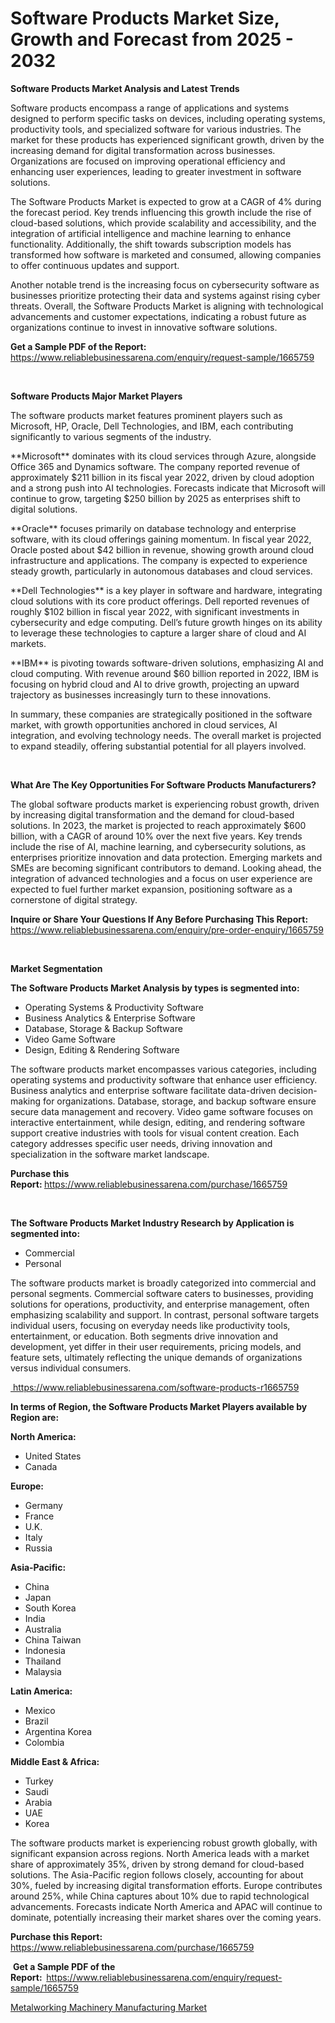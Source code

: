<p><h1>Software Products Market Size, Growth and Forecast from 2025 - 2032</h1></p><p><strong>Software Products Market Analysis and Latest Trends</strong></p>
<p><p>Software products encompass a range of applications and systems designed to perform specific tasks on devices, including operating systems, productivity tools, and specialized software for various industries. The market for these products has experienced significant growth, driven by the increasing demand for digital transformation across businesses. Organizations are focused on improving operational efficiency and enhancing user experiences, leading to greater investment in software solutions.</p><p>The Software Products Market is expected to grow at a CAGR of 4% during the forecast period. Key trends influencing this growth include the rise of cloud-based solutions, which provide scalability and accessibility, and the integration of artificial intelligence and machine learning to enhance functionality. Additionally, the shift towards subscription models has transformed how software is marketed and consumed, allowing companies to offer continuous updates and support. </p><p>Another notable trend is the increasing focus on cybersecurity software as businesses prioritize protecting their data and systems against rising cyber threats. Overall, the Software Products Market is aligning with technological advancements and customer expectations, indicating a robust future as organizations continue to invest in innovative software solutions.</p></p>
<p><strong>Get a Sample PDF of the Report:&nbsp;</strong> <a href="https://www.reliablebusinessarena.com/enquiry/request-sample/1665759?utm_campaign=1143&utm_medium=2&utm_source=Github&utm_content=ia&utm_term=09032025&utm_id=software-products">https://www.reliablebusinessarena.com/enquiry/request-sample/1665759</a></p>
<p>&nbsp;</p>
<p><strong>Software Products Major Market Players</strong></p>
<p><p>The software products market features prominent players such as Microsoft, HP, Oracle, Dell Technologies, and IBM, each contributing significantly to various segments of the industry.</p><p>**Microsoft** dominates with its cloud services through Azure, alongside Office 365 and Dynamics software. The company reported revenue of approximately $211 billion in its fiscal year 2022, driven by cloud adoption and a strong push into AI technologies. Forecasts indicate that Microsoft will continue to grow, targeting $250 billion by 2025 as enterprises shift to digital solutions.</p><p>**Oracle** focuses primarily on database technology and enterprise software, with its cloud offerings gaining momentum. In fiscal year 2022, Oracle posted about $42 billion in revenue, showing growth around cloud infrastructure and applications. The company is expected to experience steady growth, particularly in autonomous databases and cloud services.</p><p>**Dell Technologies** is a key player in software and hardware, integrating cloud solutions with its core product offerings. Dell reported revenues of roughly $102 billion in fiscal year 2022, with significant investments in cybersecurity and edge computing. Dell’s future growth hinges on its ability to leverage these technologies to capture a larger share of cloud and AI markets.</p><p>**IBM** is pivoting towards software-driven solutions, emphasizing AI and cloud computing. With revenue around $60 billion reported in 2022, IBM is focusing on hybrid cloud and AI to drive growth, projecting an upward trajectory as businesses increasingly turn to these innovations.</p><p>In summary, these companies are strategically positioned in the software market, with growth opportunities anchored in cloud services, AI integration, and evolving technology needs. The overall market is projected to expand steadily, offering substantial potential for all players involved.</p></p>
<p>&nbsp;</p>
<p><strong>What Are The Key Opportunities For Software Products Manufacturers?</strong></p>
<p><p>The global software products market is experiencing robust growth, driven by increasing digital transformation and the demand for cloud-based solutions. In 2023, the market is projected to reach approximately $600 billion, with a CAGR of around 10% over the next five years. Key trends include the rise of AI, machine learning, and cybersecurity solutions, as enterprises prioritize innovation and data protection. Emerging markets and SMEs are becoming significant contributors to demand. Looking ahead, the integration of advanced technologies and a focus on user experience are expected to fuel further market expansion, positioning software as a cornerstone of digital strategy.</p></p>
<p><strong>Inquire or Share Your Questions If Any Before Purchasing This Report:</strong> <a href="https://www.reliablebusinessarena.com/enquiry/pre-order-enquiry/1665759?utm_campaign=1143&utm_medium=2&utm_source=Github&utm_content=ia&utm_term=09032025&utm_id=software-products">https://www.reliablebusinessarena.com/enquiry/pre-order-enquiry/1665759</a></p>
<p>&nbsp;</p>
<p><strong>Market Segmentation</strong></p>
<p><strong>The Software Products Market Analysis by types is segmented into:</strong></p>
<p><ul><li>Operating Systems & Productivity Software</li><li>Business Analytics & Enterprise Software</li><li>Database, Storage & Backup Software</li><li>Video Game Software</li><li>Design, Editing & Rendering Software</li></ul></p>
<p><p>The software products market encompasses various categories, including operating systems and productivity software that enhance user efficiency. Business analytics and enterprise software facilitate data-driven decision-making for organizations. Database, storage, and backup software ensure secure data management and recovery. Video game software focuses on interactive entertainment, while design, editing, and rendering software support creative industries with tools for visual content creation. Each category addresses specific user needs, driving innovation and specialization in the software market landscape.</p></p>
<p><strong>Purchase this Report:&nbsp;</strong><a href="https://www.reliablebusinessarena.com/purchase/1665759?utm_campaign=1143&utm_medium=2&utm_source=Github&utm_content=ia&utm_term=09032025&utm_id=software-products">https://www.reliablebusinessarena.com/purchase/1665759</a></p>
<p>&nbsp;</p>
<p><strong>The Software Products Market Industry Research by Application is segmented into:</strong></p>
<p><ul><li>Commercial</li><li>Personal</li></ul></p>
<p><p>The software products market is broadly categorized into commercial and personal segments. Commercial software caters to businesses, providing solutions for operations, productivity, and enterprise management, often emphasizing scalability and support. In contrast, personal software targets individual users, focusing on everyday needs like productivity tools, entertainment, or education. Both segments drive innovation and development, yet differ in their user requirements, pricing models, and feature sets, ultimately reflecting the unique demands of organizations versus individual consumers.</p></p>
<p><a href="https://www.reliablebusinessarena.com/software-products-r1665759?utm_campaign=1143&utm_medium=2&utm_source=Github&utm_content=ia&utm_term=09032025&utm_id=software-products">&nbsp;https://www.reliablebusinessarena.com/software-products-r1665759</a></p>
<p><strong>In terms of Region, the Software Products Market Players available by Region are:</strong></p>
<p>
    <p> <strong> North America: </strong>
        <ul>
            <li>United States</li>
            <li>Canada</li>
        </ul>
        </p> 
    <p> <strong> Europe: </strong>
        <ul>
            <li>Germany</li>
            <li>France</li>
            <li>U.K.</li>
            <li>Italy</li>
            <li>Russia</li>
        </ul>
        </p> 
    <p> <strong> Asia-Pacific: </strong>
        <ul>
            <li>China</li>
            <li>Japan</li>
            <li>South Korea</li>
            <li>India</li>
            <li>Australia</li>
            <li>China Taiwan</li>
            <li>Indonesia</li>
            <li>Thailand</li>
            <li>Malaysia</li>
        </ul>
        </p> 
    <p> <strong> Latin America: </strong>
        <ul>
            <li>Mexico</li>
            <li>Brazil</li>
            <li>Argentina Korea</li>
            <li>Colombia</li>
        </ul>
        </p> 
    <p> <strong> Middle East & Africa: </strong>
        <ul>
            <li>Turkey</li>
            <li>Saudi</li>
            <li>Arabia</li>
            <li>UAE</li>
            <li>Korea</li>
        </ul>
    </p>
    </p>
<p><p>The software products market is experiencing robust growth globally, with significant expansion across regions. North America leads with a market share of approximately 35%, driven by strong demand for cloud-based solutions. The Asia-Pacific region follows closely, accounting for about 30%, fueled by increasing digital transformation efforts. Europe contributes around 25%, while China captures about 10% due to rapid technological advancements. Forecasts indicate North America and APAC will continue to dominate, potentially increasing their market shares over the coming years.</p></p>
<p><strong>Purchase this Report: </strong><a href="https://www.reliablebusinessarena.com/purchase/1665759?utm_campaign=1143&utm_medium=2&utm_source=Github&utm_content=ia&utm_term=09032025&utm_id=software-products">https://www.reliablebusinessarena.com/purchase/1665759</a></p>
<p>&nbsp;<strong>Get a Sample PDF of the Report:&nbsp;&nbsp;</strong><a href="https://www.reliablebusinessarena.com/enquiry/request-sample/1665759?utm_campaign=1143&utm_medium=2&utm_source=Github&utm_content=ia&utm_term=09032025&utm_id=software-products">https://www.reliablebusinessarena.com/enquiry/request-sample/1665759</a></p>
<p><strong></strong></p>
<p><p><a href="https://github.com/yoshih12/Market-Research-Report-List-4/blob/main/metalworking-machinery-manufacturing-market.md?utm_campaign=1143&utm_medium=2&utm_source=Github&utm_content=ia&utm_term=09032025&utm_id=software-products">Metalworking Machinery Manufacturing Market</a></p></p>